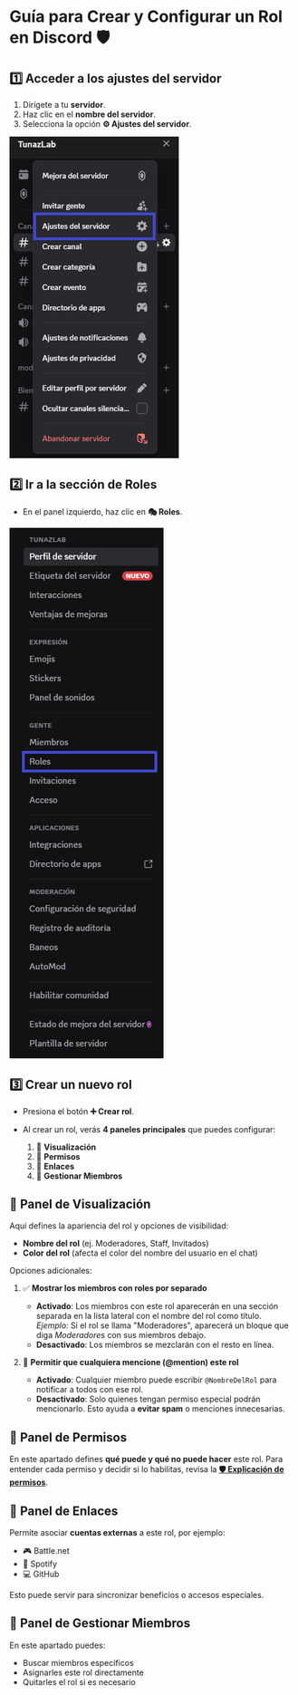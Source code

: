 # Guía para Crear y Configurar un Rol en Discord 🛡️

## 1️⃣ Acceder a los ajustes del servidor

1. Dirígete a tu **servidor**.
2. Haz clic en el **nombre del servidor**.
3. Selecciona la opción **⚙️ Ajustes del servidor**.

![⚙️ Ajustes del Servidor](./images/ajustes_servidor.png)

## 2️⃣ Ir a la sección de Roles

* En el panel izquierdo, haz clic en **🎭 Roles**.

![🎭 Roles del Servidor](./images/roles.png)

## 3️⃣ Crear un nuevo rol

* Presiona el botón **➕ Crear rol**.
* Al crear un rol, verás **4 paneles principales** que puedes configurar:

  1. 🎨 **Visualización**
  2. 🔐 **Permisos**
  3. 🔗 **Enlaces**
  4. 👥 **Gestionar Miembros**

## 🎨 Panel de Visualización

Aquí defines la apariencia del rol y opciones de visibilidad:

* **Nombre del rol** (ej. Moderadores, Staff, Invitados)
* **Color del rol** (afecta el color del nombre del usuario en el chat)

Opciones adicionales:

1. ✅ **Mostrar los miembros con roles por separado**

   * **Activado**: Los miembros con este rol aparecerán en una sección separada en la lista lateral con el nombre del rol como título.
     *Ejemplo:* Si el rol se llama "Moderadores", aparecerá un bloque que diga *Moderadores* con sus miembros debajo.
   * **Desactivado**: Los miembros se mezclarán con el resto en línea.

2. 🔔 **Permitir que cualquiera mencione (@mention) este rol**

   * **Activado**: Cualquier miembro puede escribir `@NombreDelRol` para notificar a todos con ese rol.
   * **Desactivado**: Solo quienes tengan permiso especial podrán mencionarlo.
     Esto ayuda a **evitar spam** o menciones innecesarias.

## 🔐 Panel de Permisos

En este apartado defines **qué puede y qué no puede hacer** este rol.
Para entender cada permiso y decidir si lo habilitas, revisa la **[🛡️ Explicación de permisos](./permisos.md)**.

## 🔗 Panel de Enlaces

Permite asociar **cuentas externas** a este rol, por ejemplo:

* 🎮 Battle.net
* 🎵 Spotify
* 💻 GitHub

Esto puede servir para sincronizar beneficios o accesos especiales.

## 👥 Panel de Gestionar Miembros

En este apartado puedes:

* Buscar miembros específicos
* Asignarles este rol directamente
* Quitarles el rol si es necesario
